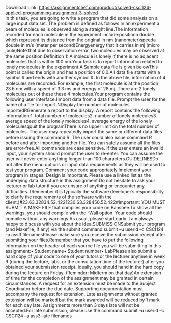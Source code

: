 Download Link: https://assignmentchef.com/product/solved-csci124-applied-programming-assignment-3-solved
<br>
In this task, you are going to write a program that did some analysis on a large input data set. The problem is defined as follows.In an experiment a beam of molecules is observed along a straight line.The information recorded for each molecule in the experiment include:positiona double which represent its distance from the original in nm (nanometer)speeda double in m/s (meter per second)Energyenergy that it carries in mj (micro joule)Note that due to observation error, two molecules may be observed at the same position.Definition 1: A molecule is lonely if there is no adjacent molecules that is within 100 nm.Your task is to report information related to lonely molecules in the experiment.A Sample data file is given belowThis point is called the origin and has a position of 0.0.All data file starts with a symbol # and ends with another symbol #. In the above file, information of 4 molecules are recorded. For example, the first molecule is at the position 23.6 nm with a speed of 3.3 ms and energy of 28 mj. There are 2 lonely molecules out of these these 4 molecules.Your program contains the following user interface.IImport data from a data file. Prompt the user for the name of a file for import.NDisplay the number of molecules importedRGenerate a report to the display. A report contains the following information:1. total number of molecules2. number of lonely molecules3. average speed of the lonely molecules4. average energy of the lonely moleculesqquit the programThere is no upper limit on the total number of molecules. The user may repeatedly import the same or different data files before issuing the command R. The user could also issue command R before and after importing another file. You can safely assume all the files are error-free.All commands are case sensitive. If the user enters an invalid input, your system should prompt the user to re-enter. You can assume the user will never enter anything longer than 100 characters.GUIDELINESDo not alter the menu options or input data requirements as they will be used to test your program. Comment your code appropriately.Implement your program in stages. Design is important. Please use a linked list as the underlying data structure in this assignment.Do not hesitate to ask your lecturer or lab tutor if you are unsure of anything or encounter any difficulties. (Remember it is typically the software developer’s responsibility to clarify the requirements of the software with the client.)#23.63.32834.52.4221230.63.328450.52.422#Important: YOU MUST SUBMIT A MAKE FILE that compiles your code on Banshee.To show all the warnings, you should compile with the -Wall option. Your code should compile without any warnings.As usual, please start early. I am always happy to discuss with you about the idea.SUBMISSIONSubmit your program (and Makefile, if any) via the submit command.submit –u userid –c CSCI124 –a ass3 filenamesPlease make sure you receive the submission receipt after submitting your files.Remember that you have to put the following information on the header of each source file you will be submitting in this assignment:• Student name• Student number• LabPlease also submit a hard copy of your code to one of your tutors or the lecturer anytime in week 9 (during the lecture, labs, or the consultation time of the lecturer) after you obtained your submission receipt. Ideally, you should hand in the hard copy during the lecture on Friday. (Reminder: Midterm on that day)An extension of time for the completion of the assignment may be granted in certain circumstances. A request for an extension must be made to the Subject Coordinator before the due date. Supporting documentation must accompany the request for extension. Late assignments without granted extension will be marked but the mark awarded will be reduced by 1 mark for each day late. Assignments more than 3 days late will not be accepted.For late submission, please use the command:submit –u userid –c CSCI124 –a ass3-late filenames